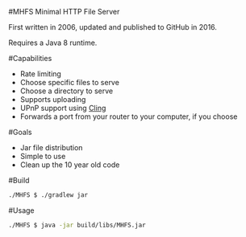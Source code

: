#MHFS
Minimal HTTP File Server

First written in 2006, updated and published to GitHub in 2016.

Requires a Java 8 runtime.

#Capabilities

* Rate limiting
* Choose specific files to serve
* Choose a directory to serve
* Supports uploading
* UPnP support using [Cling](https://github.com/4thline/cling/)
 * Forwards a port from your router to your computer, if you choose

#Goals

* Jar file distribution
* Simple to use
* Clean up the 10 year old code

#Build
```bash
./MHFS $ ./gradlew jar
```

#Usage
```bash
./MHFS $ java -jar build/libs/MHFS.jar
```